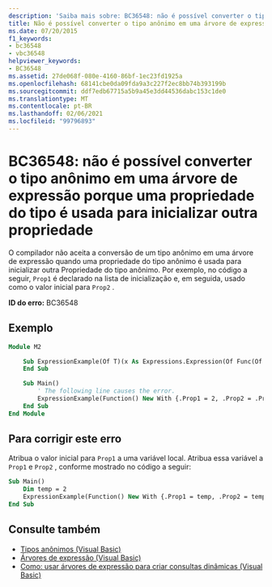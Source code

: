 ```yaml
---
description: 'Saiba mais sobre: BC36548: não é possível converter o tipo anônimo em uma árvore de expressão porque uma propriedade do tipo é usada para inicializar outra propriedade'
title: Não é possível converter o tipo anônimo em uma árvore de expressão porque uma propriedade de tipo é usada para inicializar outra
ms.date: 07/20/2015
f1_keywords:
- bc36548
- vbc36548
helpviewer_keywords:
- BC36548
ms.assetid: 27de068f-080e-4160-86bf-1ec23fd1925a
ms.openlocfilehash: 68141cbe0da09fda9a3c227f2ec8bb74b393199b
ms.sourcegitcommit: ddf7edb67715a5b9a45e3dd44536dabc153c1de0
ms.translationtype: MT
ms.contentlocale: pt-BR
ms.lasthandoff: 02/06/2021
ms.locfileid: "99796893"
---
```

# <a name="bc36548-cannot-convert-anonymous-type-to-an-expression-tree-because-a-property-of-the-type-is-used-to-initialize-another-property"></a>BC36548: não é possível converter o tipo anônimo em uma árvore de expressão porque uma propriedade do tipo é usada para inicializar outra propriedade

O compilador não aceita a conversão de um tipo anônimo em uma árvore de expressão quando uma propriedade do tipo anônimo é usada para inicializar outra Propriedade do tipo anônimo. Por exemplo, no código a seguir, `Prop1` é declarado na lista de inicialização e, em seguida, usado como o valor inicial para `Prop2` .

**ID do erro:** BC36548

## <a name="example"></a>Exemplo

```vb
Module M2

    Sub ExpressionExample(Of T)(x As Expressions.Expression(Of Func(Of T)))
    End Sub

    Sub Main()
        ' The following line causes the error.
        ExpressionExample(Function() New With {.Prop1 = 2, .Prop2 = .Prop1})
    End Sub
End Module
```

## <a name="to-correct-this-error"></a>Para corrigir este erro

Atribua o valor inicial para `Prop1` a uma variável local. Atribua essa variável a `Prop1` e `Prop2` , conforme mostrado no código a seguir:

```vb
Sub Main()
    Dim temp = 2
    ExpressionExample(Function() New With {.Prop1 = temp, .Prop2 = temp})
End Sub
```

## <a name="see-also"></a>Consulte também

- [Tipos anônimos (Visual Basic)](../../programming-guide/language-features/objects-and-classes/anonymous-types.md)
- [Árvores de expressão (Visual Basic)](../../programming-guide/concepts/expression-trees/index.md)
- [Como: usar árvores de expressão para criar consultas dinâmicas (Visual Basic)](../../programming-guide/concepts/expression-trees/how-to-use-expression-trees-to-build-dynamic-queries.md)

